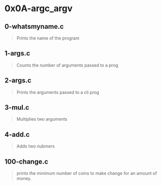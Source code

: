 # 0x0A-argc_argv

## 0-whatsmyname.c
> Prints the name of the program

## 1-args.c
> Counts the number of arguments passed to a prog

## 2-args.c
> Prints the arguments passed to a cli prog

## 3-mul.c
> Multiplies two arguments

## 4-add.c
> Adds two nubmers

## 100-change.c
> prints the minimum number of coins to make change for an amount of money.
